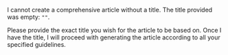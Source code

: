 I cannot create a comprehensive article without a title. The title provided was empty: `""`.

Please provide the exact title you wish for the article to be based on. Once I have the title, I will proceed with generating the article according to all your specified guidelines.